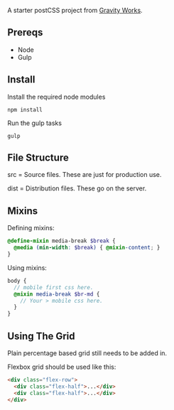 A starter postCSS project from [Gravity Works](http://www.gravityworksdesign.com/).

## Prereqs
* Node
* Gulp

## Install

Install the required node modules
```
npm install
```

Run the gulp tasks
```
gulp
```

## File Structure

src = Source files. These are just for production use.

dist = Distribution files. These go on the server.

## Mixins

Defining mixins:
```scss
@define-mixin media-break $break {
  @media (min-width: $break) { @mixin-content; }
}
```

Using mixins:
```scss
body {
  // mobile first css here.
  @mixin media-break $br-md {
    // Your > mobile css here.
  }
}
```

## Using The Grid
Plain percentage based grid still needs to be added in.

Flexbox grid should be used like this:
```html
<div class="flex-row">
  <div class="flex-half">...</div>
  <div class="flex-half">...</div>
</div>
```
